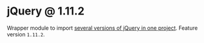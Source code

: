 # jQuery @ 1.11.2

Wrapper module to import [several versions of jQuery in one project](https://github.com/npm/npm/issues/5499#issuecomment-71089080). Feature version `1.11.2`.